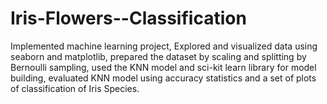 # Iris-Flowers--Classification
Implemented machine learning project, Explored and visualized data using seaborn and matplotlib, prepared the dataset by scaling and splitting by Bernoulli sampling, used the KNN model and sci-kit learn library for model building, evaluated KNN model using accuracy statistics and a set of plots of classification of Iris Species.
